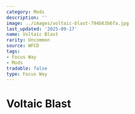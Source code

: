 ```yaml
---
category: Mods
description: ''
image: ../images/voltaic-blast-794b63b6fa.jpg
last_updated: '2025-09-17'
name: Voltaic Blast
rarity: Uncommon
source: WFCD
tags:
- Focus Way
- Mods
tradable: false
type: Focus Way
---
```


# Voltaic Blast

